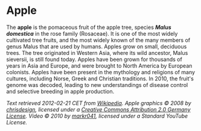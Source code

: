 Apple
=====

The **apple** is the pomaceous fruit of the apple tree, species ***Malus
domestica*** in the rose family (Rosaceae). It is one of the most widely
cultivated tree fruits, and the most widely known of the many members of genus
Malus that are used by humans. Apples grow on small, deciduous trees. The tree
originated in Western Asia, where its wild ancestor, Malus sieversii, is still
found today. Apples have been grown for thousands of years in Asia and Europe,
and were brought to North America by European colonists. Apples have been
present in the mythology and religions of many cultures, including Norse, Greek
and Christian traditions. In 2010, the fruit's genome was decoded, leading to
new understandings of disease control and selective breeding in apple
production.

*Text retrieved 2012-02-21 CET from [Wikipedia][1]. Apple graphics © 2008 by
[chrisdesign][2], licensed under a [Creative Commons Attribution 2.0 Germany
License][3]. Video © 2010 by [markr041][4], licensed under a Standard YouTube
License.*

[1]: http://en.wikipedia.org/wiki/Apple
[2]: http://chrisdesign.wordpress.com/2008/01/08/vector-fruits-svg/
[3]: http://creativecommons.org/licenses/by/2.0/de/
[4]: http://www.youtube.com/user/markr041